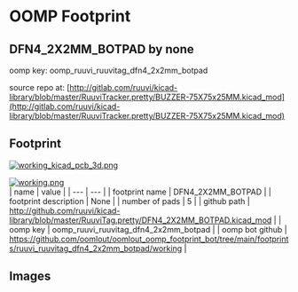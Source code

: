 # OOMP Footprint  
## DFN4_2X2MM_BOTPAD  by none  
  
oomp key: oomp_ruuvi_ruuvitag_dfn4_2x2mm_botpad  
  
source repo at: [http://gitlab.com/ruuvi/kicad-library/blob/master/RuuviTracker.pretty/BUZZER-75X75x25MM.kicad_mod](http://gitlab.com/ruuvi/kicad-library/blob/master/RuuviTracker.pretty/BUZZER-75X75x25MM.kicad_mod)  
## Footprint  
  
[![working_kicad_pcb_3d.png](working_kicad_pcb_3d_600.png)](working_kicad_pcb_3d.png)  
  
[![working.png](working_600.png)](working.png)  
| name | value | 
| --- | --- | 
| footprint name | DFN4_2X2MM_BOTPAD | 
| footprint description | None | 
| number of pads | 5 | 
| github path | http://github.com/ruuvi/kicad-library/blob/master/RuuviTag.pretty/DFN4_2X2MM_BOTPAD.kicad_mod | 
| oomp key | oomp_ruuvi_ruuvitag_dfn4_2x2mm_botpad | 
| oomp bot github | https://github.com/oomlout/oomlout_oomp_footprint_bot/tree/main/footprints/ruuvi_ruuvitag_dfn4_2x2mm_botpad/working | 
## Images  
